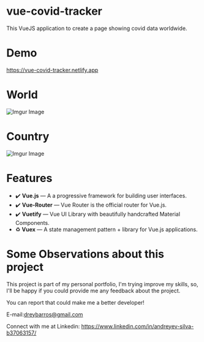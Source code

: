 # vue-covid-tracker

This VueJS application to create a page showing covid data worldwide.

# Demo
https://vue-covid-tracker.netlify.app

# World
![Imgur Image](https://i.imgur.com/wPZcyaz.png)

# Country
![Imgur Image](https://i.imgur.com/w8eEIbG.png)

# Features

- :heavy_check_mark: **Vue.js** — A a progressive framework for building user interfaces.
- :heavy_check_mark: **Vue-Router** — Vue Router is the official router for Vue.js.
- :heavy_check_mark: **Vuetify** — Vue UI Library with beautifully handcrafted Material Components.
- :recycle: **Vuex** — A state management pattern + library for Vue.js applications.

# Some Observations about this project
This project is part of my personal portfolio, I'm trying improve my skills, so, I'll be happy if you could provide me any feedback about the project.


You can report that could make me a better developer!

E-mail:dreybarros@gmail.com

Connect with me at Linkedin: https://www.linkedin.com/in/andreyev-silva-b37063157/
